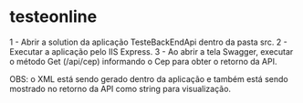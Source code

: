 # testeonline

1 - Abrir a solution da aplicação TesteBackEndApi dentro da pasta src.
2 - Executar a aplicação pelo IIS Express.
3 - Ao abrir a tela Swagger, executar o método Get (/api/cep) informando o Cep para obter o retorno da API.

OBS: o XML está sendo gerado dentro da aplicação e também está sendo mostrado no retorno da API como string para visualização.
